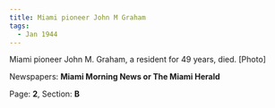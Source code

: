 ```yaml
---  
title: Miami pioneer John M Graham  
tags:  
  - Jan 1944  
---  
```

  
Miami pioneer John M. Graham, a resident for 49 years, died. [Photo]  
  
Newspapers: **Miami Morning News or The Miami Herald**  
  
Page: **2**, Section: **B** 

